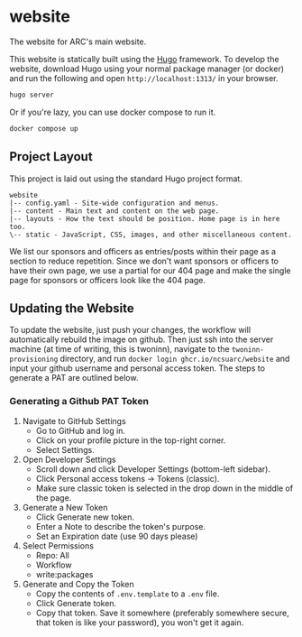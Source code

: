 # website

The website for ARC's main website.

This website is statically built using the [Hugo] framework. To develop the
website, download Hugo using your normal package manager (or docker) and run
the following and open `http://localhost:1313/` in your browser.

```sh
hugo server
```

Or if you're lazy, you can use docker compose to run it.

```sh
docker compose up
```

[Hugo]: https://gohugo.io/

## Project Layout

This project is laid out using the standard Hugo project format.

```nohighlight
website
|-- config.yaml - Site-wide configuration and menus.
|-- content - Main text and content on the web page.
|-- layouts - How the text should be position. Home page is in here too.
\-- static - JavaScript, CSS, images, and other miscellaneous content.
```

We list our sponsors and officers as entries/posts within their page as a
section to reduce repetition. Since we don't want sponsors or officers to have
their own page, we use a partial for our 404 page and make the single page for
sponsors or officers look like the 404 page.

## Updating the Website

To update the website, just push your changes, the workflow will automatically rebuild the image on github. Then just ssh into the server machine (at time of writing, this is twoninn), navigate to the `twoninn-provisioning` directory, and run `docker login ghcr.io/ncsuarc/website` and input your github username and personal access token. The steps to generate a PAT are outlined below.

### Generating a Github PAT Token

1. Navigate to GitHub Settings
    - Go to GitHub and log in.
    - Click on your profile picture in the top-right corner.
    - Select Settings.
2. Open Developer Settings
    - Scroll down and click Developer Settings (bottom-left sidebar).
    - Click Personal access tokens → Tokens (classic).
    - Make sure classic token is selected in the drop down in the middle of the page.
3. Generate a New Token
    - Click Generate new token.
    - Enter a Note to describe the token's purpose.
    - Set an Expiration date (use 90 days please)
4. Select Permissions
    - Repo: All
    - Workflow
    - write:packages
5. Generate and Copy the Token
    - Copy the contents of `.env.template` to a `.env` file.
    - Click Generate token.
    - Copy that token. Save it somewhere (preferably somewhere secure, that token is like your password), you won't get it again.
